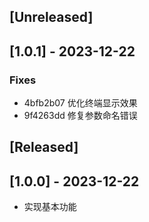 ## [Unreleased]

## [1.0.1] - 2023-12-22

### Fixes

- 4bfb2b07 优化终端显示效果
- 9f4263dd 修复参数命名错误

## [Released]

## [1.0.0] - 2023-12-22

- 实现基本功能
